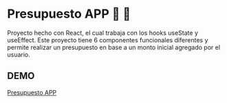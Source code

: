 # Presupuesto APP :memo: :memo:

Proyecto hecho con React, el cual trabaja con los hooks useState y useEffect. Este proyecto tiene 6 componentes funcionales diferentes y permite realizar un presupuesto en base a un monto inicial agregado por el usuario.

## DEMO

[Presupuesto APP](https://presupuesto-appbkp.netlify.app/)

